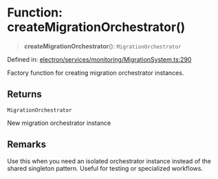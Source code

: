 # Function: createMigrationOrchestrator()

> **createMigrationOrchestrator**(): `MigrationOrchestrator`

Defined in: [electron/services/monitoring/MigrationSystem.ts:290](https://github.com/Nick2bad4u/Uptime-Watcher/blob/dca5483e793478722cd3e6e125cafcec5fc771f0/electron/services/monitoring/MigrationSystem.ts#L290)

Factory function for creating migration orchestrator instances.

## Returns

`MigrationOrchestrator`

New migration orchestrator instance

## Remarks

Use this when you need an isolated orchestrator instance instead of
the shared singleton pattern. Useful for testing or specialized workflows.
